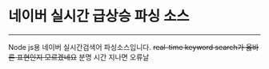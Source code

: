 # 네이버 실시간 급상승 파싱 소스
***
Node js용 네이버 실시간검색어 파싱소스입니다. ~~real-time keyword search가 옳바른 표현인지 모르겠네요~~
분명 시간 지나면 오류날 
